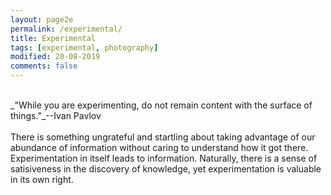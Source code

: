 ```yaml
---
layout: page2e
permalink: /experimental/
title: Experimental
tags: [experimental, photography]
modified: 20-08-2019
comments: false
---
```


[<i class="fa fa-arrow-left"></i>](https://ghattab.github.io/photos/)

<br/>
_"While you are experimenting, do not remain content with the surface of things."_--Ivan Pavlov

<br/>
<br/>
There is something ungrateful and startling about taking advantage of our abundance of information without caring to understand how it got there. Experimentation in itself leads to information. Naturally, there is a sense of satisiveness in the discovery of knowledge, yet experimentation is valuable in its own right.